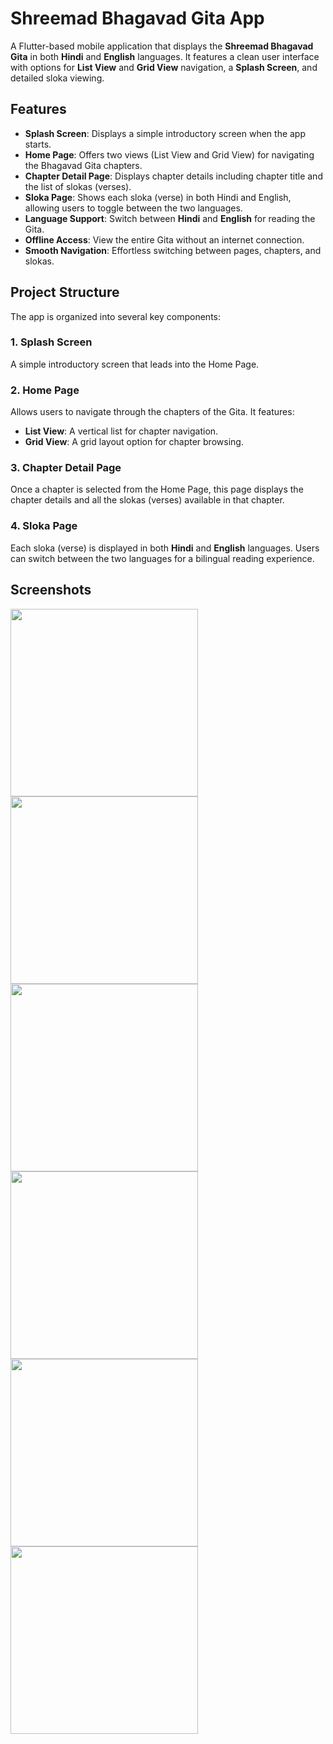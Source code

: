 # Shreemad Bhagavad Gita App

A Flutter-based mobile application that displays the **Shreemad Bhagavad Gita** in both **Hindi** and **English** languages. It features a clean user interface with options for **List View** and **Grid View** navigation, a **Splash Screen**, and detailed sloka viewing.

## Features

- **Splash Screen**: Displays a simple introductory screen when the app starts.
- **Home Page**: Offers two views (List View and Grid View) for navigating the Bhagavad Gita chapters.
- **Chapter Detail Page**: Displays chapter details including chapter title and the list of slokas (verses).
- **Sloka Page**: Shows each sloka (verse) in both Hindi and English, allowing users to toggle between the two languages.
- **Language Support**: Switch between **Hindi** and **English** for reading the Gita.
- **Offline Access**: View the entire Gita without an internet connection.
- **Smooth Navigation**: Effortless switching between pages, chapters, and slokas.




## Project Structure

The app is organized into several key components:

### 1. Splash Screen
A simple introductory screen that leads into the Home Page.

### 2. Home Page
Allows users to navigate through the chapters of the Gita. It features:
- **List View**: A vertical list for chapter navigation.
- **Grid View**: A grid layout option for chapter browsing.

### 3. Chapter Detail Page
Once a chapter is selected from the Home Page, this page displays the chapter details and all the slokas (verses) available in that chapter.

### 4. Sloka Page
Each sloka (verse) is displayed in both **Hindi** and **English** languages. Users can switch between the two languages for a bilingual reading experience.


   ## Screenshots
<img src = "https://github.com/user-attachments/assets/27d708bf-3443-4c61-888d-7690796907be" width = "300">
<img src = "https://github.com/user-attachments/assets/f0bda483-f676-4bda-94b1-24867f32623c" width = "300">
<img src = "https://github.com/user-attachments/assets/488fc065-293e-4682-827f-f732672819a4" width = "300">
<img src = "https://github.com/user-attachments/assets/f84c0154-685f-4a29-be66-b29497d4e6e3" width = "300">
<img src = "https://github.com/user-attachments/assets/e5b4278d-6084-456c-abf4-ff7be63c5551" width = "300">
<img src = "https://github.com/user-attachments/assets/1f900925-c938-48ae-a32f-fb80ec8ece01" width = "300">



